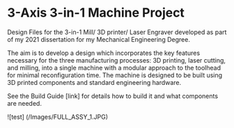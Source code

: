# 3-Axis 3-in-1 Machine Project
Design Files for the 3-in-1 Mill/ 3D printer/ Laser Engraver developed as part of my 2021 dissertation for my Mechanical Engineering Degree.

The aim is to develop a design which incorporates the key features necessary for the three manufacturing processes: 3D printing, laser cutting, and milling, into a single machine with a modular approach to the toolhead for minimal reconfiguration time. The machine is designed to be built using 3D printed components and standard engineering hardware.

See the Build Guide [link] for details how to build it and what components are needed.

![test] (/Images/FULL_ASSY_1.JPG)
